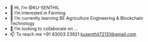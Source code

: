 - 👋 Hi, I’m @KU-SENTHIL
- 👀 I’m interested in Farming
- 🌱 I’m currently learning BE Agriculture Engineering & Blockchain Technology
- 💞️ I’m looking to collaborate on ...
- 📫 To reach me +91 83003 23821
                  kusenthil72131@gmail.com

